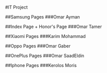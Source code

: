 #IT Project

##Samsung Pages
###Omar Ayman

##Index Page + Honor's Page
###Omar Tamer

##Xiaomi Pages
###Karim Mohammad

##Oppo Pages
###Omar Gaber

##OnePlus Pages
###Omar SaadEldin

##Iphone Pages
###Kerolos Moris
